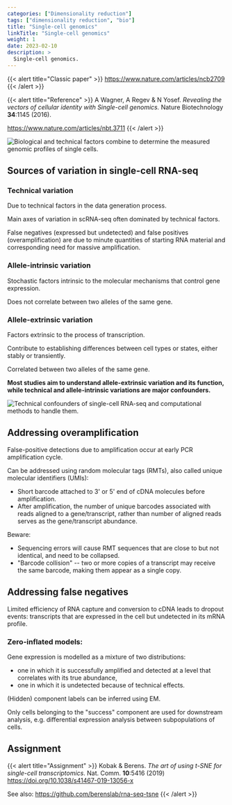 ```yaml
---
categories: ["Dimensionality reduction"]
tags: ["dimensionality reduction", "bio"]
title: "Single-cell genomics"
linkTitle: "Single-cell genomics"
weight: 1
date: 2023-02-10
description: >
  Single-cell genomics.
---
```


{{< alert title="Classic paper" >}}
https://www.nature.com/articles/ncb2709
{{< /alert >}}


{{< alert title="Reference" >}}
A Wagner, A Regev & N Yosef. *Revealing the vectors of cellular identity with Single-cell genomics.* Nature Biotechnology **34**:1145 (2016).

<https://www.nature.com/articles/nbt.3711>
{{< /alert >}}


![Biological and technical factors combine to determine the measured
genomic profiles of single
cells.](single_cell_review_nbt_2016_fig2.png)

## Sources of variation in single-cell RNA-seq

### Technical variation

Due to technical factors in the data generation process.

Main axes of variation in scRNA-seq often dominated by technical factors.

False negatives (expressed but undetected) and false positives (overamplification) are due to minute quantities of starting RNA material and corresponding need for massive amplification.

###  Allele-intrinsic variation

Stochastic factors intrinsic to the molecular mechanisms that control gene expression.

Does not correlate between two alleles of the same gene.

### Allele-extrinsic variation

Factors extrinsic to the process of transcription.

Contribute to establishing differences between cell types or states, either stably or transiently.

Correlated between two alleles of the same gene.

**Most studies aim to understand allele-extrinsic variation and its function, while technical and allele-intrinsic variations are major confounders.**

![Technical confounders of single-cell RNA-seq and computational methods to handle them.](single_cell_review_nbt_2016_fig3.png)

## Addressing overamplification

False-positive detections due to amplification occur at early PCR amplification cycle.

Can be addressed using random molecular tags (RMTs), also called unique molecular identifiers (UMIs):

- Short barcode attached to 3' or 5' end of cDNA molecules before amplification.
- After amplification, the number of unique barcodes associated with reads aligned to a gene/transcript, rather than number of aligned reads serves as the gene/transcript abundance.

Beware:

- Sequencing errors will cause RMT sequences that are close to but not identical, and need to be collapsed.
- "Barcode collision" -- two or more copies of a transcript may receive the same barcode, making them appear as a single copy.

## Addressing false negatives

Limited efficiency of RNA capture and conversion to cDNA leads to dropout events: transcripts that are expressed in the cell but undetected in its mRNA profile.

### Zero-inflated models:

Gene expression is modelled as a mixture of two distributions:

- one in which it is successfully amplified and detected at a level that correlates with its true abundance,
- one in which it is undetected because of technical effects.

(Hidden) component labels can be inferred using EM.

Only cells belonging to the "success" component are used for downstream analysis, e.g. differential expression analysis between    subpopulations of cells.


## Assignment


{{< alert title="Assignment" >}}
Kobak & Berens. *The art of using t-SNE for single-cell transcriptomics*. Nat. Comm. **10**:5416 (2019) <https://doi.org/10.1038/s41467-019-13056-x>

See also: <https://github.com/berenslab/rna-seq-tsne>
{{< /alert >}}
